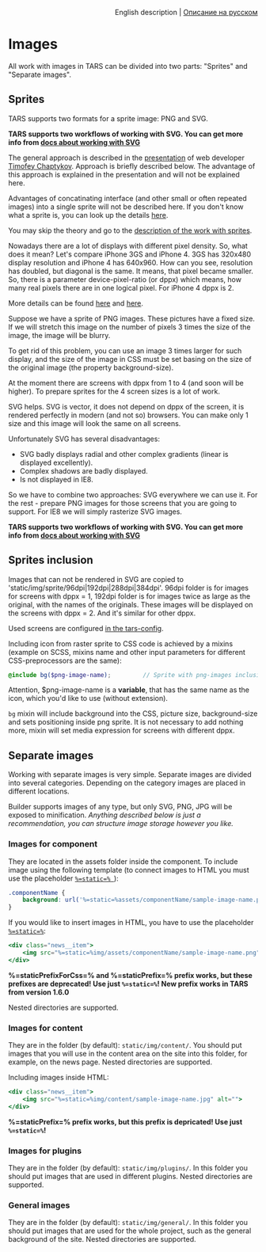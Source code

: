 <p align="right">
English description | <a href="../ru/images-processing.md">Описание на русском</a>
</p>

# Images

All work with images in TARS can be divided into two parts: "Sprites" and "Separate images".

## Sprites

TARS supports two formats for a sprite image: PNG and SVG.

**TARS supports two workflows of working with SVG. You can get more info from [docs about working with SVG](./svg-processing.md)**

The general approach is described in the [presentation](http://www.slideshare.net/codefest/codefest-2014-2) of web developer [Timofey Chaptykov](https://github.com/Chaptykov).  Approach is briefly described below. The advantage of this approach is explained in the presentation and will not be explained here.

Advantages of concatinating interface (and other small or often repeated images) into a single sprite will not be described here. If you don't know what a sprite is, you can look up the details [here](https://en.wikipedia.org/wiki/Sprite_(computer_graphics)).

You may skip the theory and go to the [description of the work with sprites](#sprites-inclusion).

Nowadays there are a lot of displays with different pixel density. So, what does it mean? Let's compare iPhone 3GS and iPhone 4. 3GS has 320x480 display resolution and iPhone 4 has 640x960. How can you see, resolution has doubled, but diagonal is the same. It means, that pixel became smaller. So, there is a parameter device-pixel-ratio (or dppx) which means, how many real pixels there are in one logical pixel. For iPhone 4 dppx is 2.

More details can be found [here](http://stackoverflow.com/questions/21971331/what-is-dots-per-css-inch-and-dots-per-physical-inch) and [here](http://www.w3.org/TR/css3-values/#absolute-lengths).

Suppose we have a sprite of PNG images. These pictures have a fixed size. If we will stretch this image on the number of pixels 3 times the size of the image, the image will be blurry.

To get rid of this problem, you can use an image 3 times larger for such display, and the size of the image in CSS must be set basing on the size of the original image (the property background-size).

At the moment there are screens with dppx from 1 to 4 (and soon will be higher). To prepare sprites for the 4 screen sizes is a lot of work.

SVG helps. SVG is vector, it does not depend on dppx of the screen, it is rendered perfectly in modern (and not so) browsers. You can make only 1 size and this image will look the same on all screens.

Unfortunately SVG has several disadvantages:

* SVG badly displays radial and other complex gradients (linear is displayed excellently).
* Complex shadows are badly displayed.
* Is not displayed in IE8.

So we have to combine two approaches: SVG everywhere we can use it. For the rest -  prepare PNG images for those screens that you are going to support. For IE8 we will simply rasterize SVG images.

**TARS supports two workflows of working with SVG. You can get more info from [docs about working with SVG](svg-processing.md)**

## Sprites inclusion

Images that can not be rendered in SVG are copied to 'static/img/sprite/96dpi|192dpi|288dpi|384dpi'. 96dpi folder is for images for screens with dppx = 1, 192dpi folder is for images twice as large as the original, with the names of the originals. These images will be displayed on the screens with dppx = 2. And it's similar for other dppx.

Used screens are configured [in the tars-config](options.md#useimagesfordisplaywithdpi).

Including icon from raster sprite to CSS code is achieved by a mixins (example on SCSS, mixins name and other input parameters for different CSS-preprocessors are the same):

```scss
@include bg($png-image-name);         // Sprite with png-images inclusion
```

Attention, $png-image-name is a **variable**, that has the same name as the icon, which you'd like to use (without extension).

`bg` mixin will include background into the CSS, picture size, background-size and sets positioning inside png sprite. It is not necessary to add nothing more, mixin will set media expression for screens with different dppx.

## Separate images

Working with separate images is very simple. Separate images are divided into several categories. Depending on the category images are placed in different locations.

Builder supports images of any type, but only SVG, PNG, JPG will be exposed to minification. _Anything described below is just a recommendation, you can structure image storage however you like._

### Images for component

They are located in the assets folder inside the component. To include image using the following template (to connect images to HTML you must use the placeholder [`%=static=% `](options.md#staticprefixforcss)):

```css
.componentName {
    background: url('%=static=%assets/componentName/sample-image-name.png') no-repeat;
}
```

If you would like to insert images in HTML, you have to use the placeholder [`%=static=%`](options.md#staticprefix):

```handlebars
<div class="news__item">
    <img src="%=static=%img/assets/componentName/sample-image-name.png" alt="">
</div>
```


**%=staticPrefixForCss=% and %=staticPrefix=% prefix works, but these prefixes are deprecated! Use just `%=static=%`! New prefix works in TARS from version 1.6.0**

Nested directories are supported.

### Images for content

They are in the folder (by default): `static/img/content/`. You should put images that you will use in the content area on the site into this folder, for example, on the news page. Nested directories are supported.

Including images inside HTML:

```handlebars
<div class="news__item">
    <img src="%=static=%img/content/sample-image-name.jpg" alt="">
</div>
```

**%=staticPrefix=% prefix works, but this prefix is depricated! Use just `%=static=%`!**

### Images for plugins

They are in the folder (by default): `static/img/plugins/`. In this folder you should put images that are used in different plugins. Nested directories are supported.

### General images

They are in the folder (by default): `static/img/general/`. In this folder you should put images that are used for the whole project, such as the general background of the site. Nested directories are supported.
